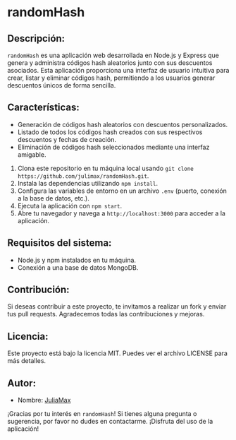 # randomHash
<!--
![Random Hash](https://url.to.image)
-->
## Descripción:

`randomHash` es una aplicación web desarrollada en Node.js y Express que genera y administra códigos hash aleatorios junto con sus descuentos asociados. Esta aplicación proporciona una interfaz de usuario intuitiva para crear, listar y eliminar códigos hash, permitiendo a los usuarios generar descuentos únicos de forma sencilla.

## Características:

- Generación de códigos hash aleatorios con descuentos personalizados.
- Listado de todos los códigos hash creados con sus respectivos descuentos y fechas de creación.
- Eliminación de códigos hash seleccionados mediante una interfaz amigable.

<!--
## Capturas de pantalla:

![Página principal](https://url.to.screenshot1)
![Generar código](https://url.to.screenshot2)
![Listado de códigos](https://url.to.screenshot3)

## Instrucciones de instalación:
-->
1. Clona este repositorio en tu máquina local usando `git clone https://github.com/julimax/randomHash.git`.
2. Instala las dependencias utilizando `npm install`.
3. Configura las variables de entorno en un archivo `.env` (puerto, conexión a la base de datos, etc.).
4. Ejecuta la aplicación con `npm start`.
5. Abre tu navegador y navega a `http://localhost:3000` para acceder a la aplicación.

## Requisitos del sistema:

- Node.js y npm instalados en tu máquina.
- Conexión a una base de datos MongoDB.

## Contribución:

Si deseas contribuir a este proyecto, te invitamos a realizar un fork y enviar tus pull requests. Agradecemos todas las contribuciones y mejoras.

## Licencia:

Este proyecto está bajo la licencia MIT. Puedes ver el archivo LICENSE para más detalles.

## Autor:

- Nombre: [JuliaMax](https://github.com/julimax)
<!--- - Sitio web: [www.juliamax.com](https://www.juliamax.com) -->

¡Gracias por tu interés en `randomHash`! Si tienes alguna pregunta o sugerencia, por favor no dudes en contactarme. ¡Disfruta del uso de la aplicación!
